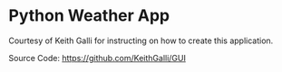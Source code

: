 # Python Weather App

Courtesy of Keith Galli for instructing on how to create this application.

Source Code: https://github.com/KeithGalli/GUI
